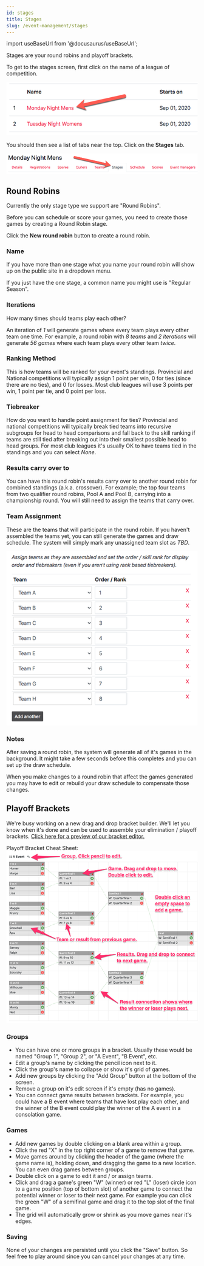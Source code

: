 ```yaml
---
id: stages
title: Stages
slug: /event-management/stages
---
```

import useBaseUrl from '@docusaurus/useBaseUrl';

Stages are your round robins and playoff brackets.

To get to the stages screen, first click on the name of a league of competition.

![Events List](/img/docs/event-management/shared/events.png)

You should then see a list of tabs near the top.
Click on the **Stages** tab.

![Stages Navigation](/img/docs/event-management/stages/navigation.png)

## Round Robins

Currently the only stage type we support are "Round Robins".

Before you can schedule or score your games, you need to create those games by creating a Round Robin stage.

Click the **New round robin** button to create a round robin.

### Name

If you have more than one stage what you name your round robin will show up on the public site in a dropdown menu.

If you just have the one stage, a common name you might use is "Regular Season".

### Iterations

How many times should teams play each other?

An iteration of *1* will generate games where every team plays every other team one time.
For example, a round robin with *8 teams* and *2 iterations* will generate *56 games* where each team plays every other team *twice*.

### Ranking Method

This is how teams will be ranked for your event's standings.
Provincial and National competitions will typically assign 1 point per win, 0 for ties (since there are no ties), and 0 for losses.
Most club leagues will use 3 points per win, 1 point per tie, and 0 point per loss.

### Tiebreaker

How do you want to handle point assignment for ties?
Provincial and national competitions will typically break tied teams into recursive subgroups for head to head comparisons and fall back to the skill ranking if teams are still tied after breaking out into their smallest possible head to head groups.
For most club leagues it's usually OK to have teams tied in the standings and you can select *None*.

### Results carry over to

You can have this round robin's results carry over to another round robin for combined standings (a.k.a. crossover).
For example; the top four teams from two qualifier round robins, Pool A and Pool B, carrying into a championship round.
You will still need to assign the teams that carry over.

### Team Assignment

These are the teams that will participate in the round robin.
If you haven't assembled the teams yet, you can still generate the games and draw schedule.
The system will simply mark any unassigned team slot as *TBD*.

![Team Assignment](/img/docs/event-management/stages/team-assignment.png)

### Notes

After saving a round robin, the system will generate all of it's games in the background. It might take a few seconds before this completes and you can set up the draw schedule.

When you make changes to a round robin that affect the games generated you may have to edit or rebuild your draw schedule to compensate those changes.

## Playoff Brackets

We're busy working on a new drag and drop bracket builder. We'll let you know when it's done and can be used to assemble your elimination / playoff brackets. [Click here for a preview of our bracket editor.](https://bracket-builder.curling.io/)

Playoff Bracket Cheat Sheet:
![Playoff Bracket Cheat Sheet](/img/docs/event-management/stages/playoff-bracket.png)

### Groups

* You can have one or more groups in a bracket. Usually these would be named "Group 1", "Group 2", or "A Event", "B Event", etc.
* Edit a group's name by clicking the pencil icon next to it.
* Click the group's name to collapse or show it's grid of games.
* Add new groups by clicking the "Add Group" button at the bottom of the screen.
* Remove a group on it's edit screen if it's empty (has no games).
* You can connect game results between brackets. For example, you could have a B event where teams that have lost play each other, and the winner of the B event could play the winner of the A event in a consolation game.

### Games

* Add new games by double clicking on a blank area within a group.
* Click the red "X" in the top right corner of a game to remove that game.
* Move games around by clicking the header of the game (where the game name is), holding down, and dragging the game to a new location. You can even drag games between groups.
* Double click on a game to edit it and / or assign teams.
* Click and drag a game's green "W" (winner) or red "L" (loser) circle icon to a game position (top of bottom slot) of another game to connect the potential winner or loser to their next game. For example you can click the green "W" of a semifinal game and drag it to the top slot of the final game.
* The grid will automatically grow or shrink as you move games near it's edges.

### Saving

None of your changes are persisted until you click the "Save" button. So feel free to play around since you can cancel your changes at any time.
